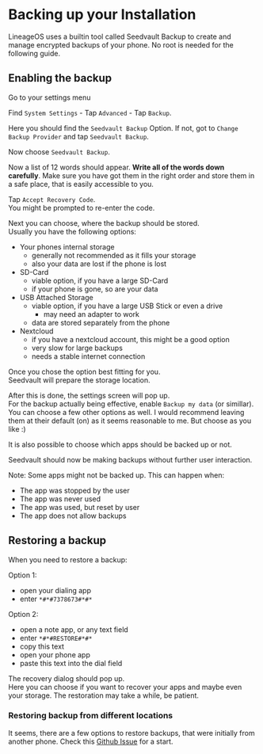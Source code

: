 # Backing up your Installation

LineageOS uses a builtin tool called Seedvault Backup to create and manage encrypted
backups of your phone. No root is needed for the following guide.

## Enabling the backup

Go to your settings menu

Find ```System Settings``` - Tap ```Advanced``` -  Tap ```Backup```.  

Here you should find the ```Seedvault Backup``` Option. If not, got to ```Change Backup Provider```
and tap ```Seedvault Backup```.

Now choose ```Seedvault Backup```.  

Now a list of 12 words should appear. **Write all of the words down carefully**. Make sure you have got them in the right order and store them in a safe place, that is easily accessible to you.

Tap ```Accept Recovery Code```.  
You might be prompted to re-enter the code.  

Next you can choose, where the backup should be stored.  
Usually you have the following options:  

* Your phones internal storage
    * generally not recommended as it fills your storage
    * also your data are lost if the phone is lost
* SD-Card
    * viable option, if you have a large SD-Card
    * if your phone is gone, so are your data
* USB Attached Storage
    * viable option, if you have a large USB Stick or even a drive
        * may need an adapter to work
    * data are stored separately from the phone
* Nextcloud
    * if you have a nextcloud account, this might be a good option
    * very slow for large backups
    * needs a stable internet connection

Once you chose the option best fitting for you.  
Seedvault will prepare the storage location.  

After this is done, the settings screen will pop up.  
For the backup actually being effective, enable ```Backup my data``` (or simillar).
You can choose a few other options as well. I would recommend leaving them at their default (on) as it seems reasonable to me. But choose as you like :)  

It is also possible to choose which apps should be backed up or not. 

Seedvault should now be making backups without further user interaction.

Note: Some apps might not be backed up.
This can happen when:  

* The app was stopped by the user  
* The app was never used  
* The app was used, but reset by user  
* The app does not allow backups  

## Restoring a backup

When you need to restore a backup:

Option 1:  
* open your dialing app  
* enter ```*#*#7378673#*#*```

Option 2:  
* open a note app, or any text field
* enter ```*#*#RESTORE#*#*```
* copy this text
* open your phone app
* paste this text into the dial field  

The recovery dialog should pop up.  
Here you can choose if you want to recover your apps and maybe even your storage.
The restoration may take a while, be patient.  

### Restoring backup from different locations

It seems, there are a few options to restore backups, that were initially from another phone. Check this [Github Issue](https://github.com/seedvault-app/seedvault/issues/85) for a start.
